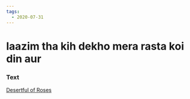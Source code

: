 ```yaml
---
tags:
  - 2020-07-31
---
```

# laazim tha kih dekho mera rasta koi din aur

### Text
[Desertful of Roses](http://www.columbia.edu/itc/mealac/pritchett/00ghalib/066/index_066.html)

